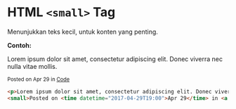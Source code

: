 # HTML `<small>` Tag

Menunjukkan teks kecil, untuk konten yang penting.

<div class="example">
	<p class="example__label"><strong>Contoh:</strong></p>
	<div class="example__preview">
<p>Lorem ipsum dolor sit amet, consectetur adipiscing elit. Donec viverra nec nulla vitae mollis.</p>
<small>Posted on <time datetime="2017-04-29T19:00">Apr 29</time> in <a href="/category/code">Code</a></small>
	</div>
</div>

```html
<p>Lorem ipsum dolor sit amet, consectetur adipiscing elit. Donec viverra nec nulla vitae mollis.</p>
<small>Posted on <time datetime="2017-04-29T19:00">Apr 29</time> in <a href="/category/code">Code</a></small>
```